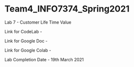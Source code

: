 # Team4_INFO7374_Spring2021

Lab 7 - Customer Life Time Value

Link for CodeLab - 

Link for Google Doc - 

Link for Google Colab - 

Lab Completion Date - 19th March 2021

